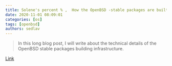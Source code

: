 ```yaml
---
title: Solene's percent % ,  How the OpenBSD -stable packages are built
date: 2020-11-01 08:09:01
categories: [os]
tags: [openbsd]
authors: sedlav
---
```


> In this long blog post, I will write about the technical details of the OpenBSD stable packages building infrastructure.

[Link](https://dataswamp.org/~solene/2020-10-29-official-openbsd-stable-architecture.html)
